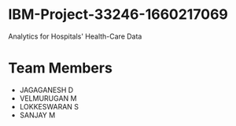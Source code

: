 # IBM-Project-33246-1660217069
Analytics for Hospitals' Health-Care Data

# Team Members
<ul>
  <li>JAGAGANESH D</li>
  <li>VELMURUGAN M</li>
  <li>LOKKESWARAN S</li>
  <li>SANJAY M</li>
</ul>

